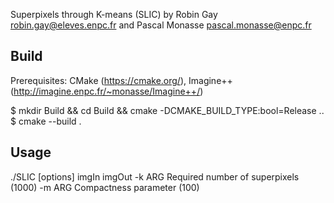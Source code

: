 Superpixels through K-means (SLIC)
by Robin Gay <robin.gay@eleves.enpc.fr>
and Pascal Monasse <pascal.monasse@enpc.fr>

Build
-----
Prerequisites: CMake (https://cmake.org/), Imagine++ (http://imagine.enpc.fr/~monasse/Imagine++/)

$ mkdir Build && cd Build && cmake -DCMAKE_BUILD_TYPE:bool=Release ..
$ cmake --build .

Usage
-----
./SLIC [options] imgIn imgOut
-k ARG Required number of superpixels (1000)
-m ARG Compactness parameter (100)
